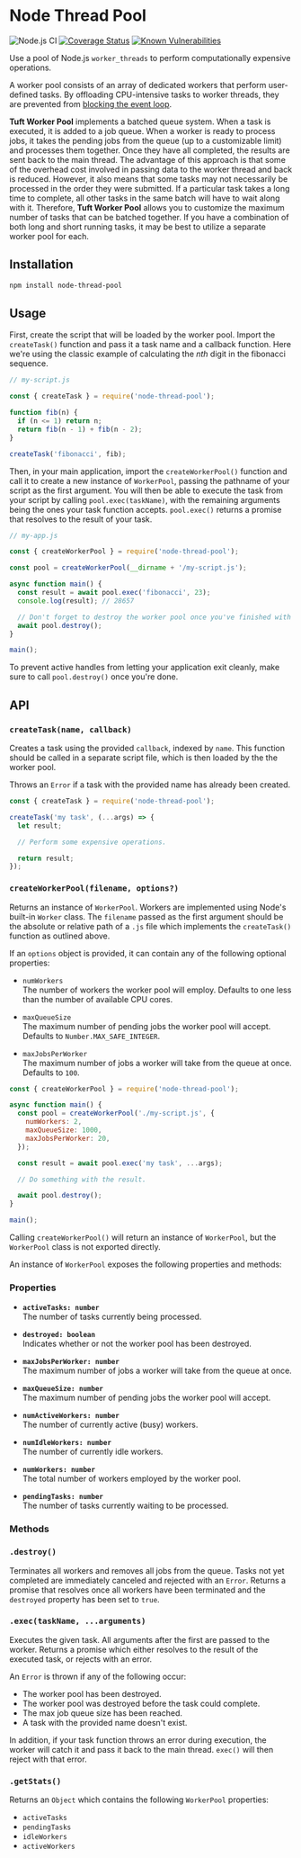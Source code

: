 # Node Thread Pool

![Node.js CI](https://github.com/rav2040/node-thread-pool/workflows/Node.js%20CI/badge.svg)
[![Coverage Status](https://coveralls.io/repos/github/rav2040/node-thread-pool/badge.svg?branch=master)](https://coveralls.io/github/rav2040/node-thread-pool?branch=master)
[![Known Vulnerabilities](https://snyk.io/test/github/rav2040/node-thread-pool/badge.svg?targetFile=package.json)](https://snyk.io/test/github/rav2040/node-thread-pool?targetFile=package.json)

Use a pool of Node.js `worker_threads` to perform computationally expensive operations.

A worker pool consists of an array of dedicated workers that perform user-defined tasks. By offloading CPU-intensive tasks to worker threads, they are prevented from [blocking the event loop](https://nodejs.org/en/docs/guides/dont-block-the-event-loop/).

**Tuft Worker Pool** implements a batched queue system. When a task is executed, it is added to a job queue. When a worker is ready to process jobs, it takes the pending jobs from the queue (up to a customizable limit) and processes them together. Once they have all completed, the results are sent back to the main thread. The advantage of this approach is that some of the overhead cost involved in passing data to the worker thread and back is reduced. However, it also means that some tasks may not necessarily be processed in the order they were submitted. If a particular task takes a long time to complete, all other tasks in the same batch will have to wait along with it. Therefore, **Tuft Worker Pool** allows you to customize the maximum number of tasks that can be batched together. If you have a combination of both long and short running tasks, it may be best to utilize a separate worker pool for each.

## Installation

```sh
npm install node-thread-pool
```

## Usage

First, create the script that will be loaded by the worker pool. Import the `createTask()` function and pass it a task name and a callback function. Here we're using the classic example of calculating the *nth* digit in the fibonacci sequence.

```js
// my-script.js

const { createTask } = require('node-thread-pool');

function fib(n) {
  if (n <= 1) return n;
  return fib(n - 1) + fib(n - 2); 
}

createTask('fibonacci', fib);
```

Then, in your main application, import the `createWorkerPool()` function and call it to create a new instance of `WorkerPool`, passing the pathname of your script as the first argument. You will then be able to execute the task from your script by calling `pool.exec(taskName)`, with the remaining arguments being the ones your task function accepts. `pool.exec()` returns a promise that resolves to the result of your task.

```js
// my-app.js

const { createWorkerPool } = require('node-thread-pool');

const pool = createWorkerPool(__dirname + '/my-script.js');

async function main() {
  const result = await pool.exec('fibonacci', 23);
  console.log(result); // 28657

  // Don't forget to destroy the worker pool once you've finished with it.
  await pool.destroy();
}

main();
```
 To prevent active handles from letting your application exit cleanly, make sure to call `pool.destroy()` once you're done.

## API

### **`createTask(name, callback)`**

Creates a task using the provided `callback`, indexed by `name`. This function should be called in a separate script file, which is then loaded by the the worker pool.

Throws an `Error` if a task with the provided name has already been created.


```js
const { createTask } = require('node-thread-pool');

createTask('my task', (...args) => {
  let result;

  // Perform some expensive operations.

  return result;
});
```

### **`createWorkerPool(filename, options?)`**

Returns an instance of `WorkerPool`. Workers are implemented using Node's built-in `Worker` class. The `filename` passed as the first argument should be the absolute or relative path of a `.js` file which implements the `createTask()` function as outlined above.

If an `options` object is provided, it can contain any of the following optional properties:

* `numWorkers`  
The number of workers the worker pool will employ. Defaults to one less than the number of available CPU cores.  

* `maxQueueSize`  
The maximum number of pending jobs the worker pool will accept. Defaults to `Number.MAX_SAFE_INTEGER`.  

* `maxJobsPerWorker`  
The maximum number of jobs a worker will take from the queue at once. Defaults to `100`.  


```js
const { createWorkerPool } = require('node-thread-pool');

async function main() {
  const pool = createWorkerPool('./my-script.js', {
    numWorkers: 2,
    maxQueueSize: 1000,
    maxJobsPerWorker: 20,
  });

  const result = await pool.exec('my task', ...args);

  // Do something with the result.

  await pool.destroy();
}

main();
```

Calling `createWorkerPool()` will return an instance of `WorkerPool`, but the `WorkerPool` class is not exported directly.

An instance of `WorkerPool` exposes the following properties and methods:

### Properties

* **`activeTasks: number`**  
The number of tasks currently being processed.

* **`destroyed: boolean`**  
Indicates whether or not the worker pool has been destroyed.

* **`maxJobsPerWorker: number`**  
The maximum number of jobs a worker will take from the queue at once.

* **`maxQueueSize: number`**  
The maximum number of pending jobs the worker pool will accept.

* **`numActiveWorkers: number`**  
The number of currently active (busy) workers.

* **`numIdleWorkers: number`**  
The number of currently idle workers.

* **`numWorkers: number`**  
The total number of workers employed by the worker pool.

* **`pendingTasks: number`**  
The number of tasks currently waiting to be processed.

### Methods

### `.destroy()`  
Terminates all workers and removes all jobs from the queue. Tasks not yet completed are immediately canceled and rejected with an `Error`. Returns a promise that resolves once all workers have been terminated and the `destroyed` property has been set to `true`.

### `.exec(taskName, ...arguments)`  
Executes the given task. All arguments after the first are passed to the worker. Returns a promise which either resolves to the result of the executed task, or rejects with an error.

An `Error` is thrown if any of the following occur:
* The worker pool has been destroyed.
* The worker pool was destroyed before the task could complete.
* The max job queue size has been reached.
* A task with the provided name doesn't exist.

In addition, if your task function throws an error during execution, the worker will catch it and pass it back to the main thread. `exec()` will then reject with that error.

### `.getStats()`  
Returns an `Object` which contains the following `WorkerPool` properties:

* `activeTasks`
* `pendingTasks`
* `idleWorkers`
* `activeWorkers`

